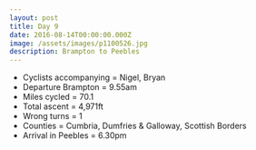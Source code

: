 ```yaml
---
layout: post
title: Day 9
date: 2016-08-14T00:00:00.000Z
image: /assets/images/p1100526.jpg
description: Brampton to Peebles
---
```



* Cyclists accompanying = Nigel, Bryan
* Departure Brampton = 9.55am
* Miles cycled = 70.1
* Total ascent = 4,971ft&nbsp;
* Wrong turns = 1&nbsp;
* Counties = Cumbria, Dumfries & Galloway, Scottish Borders
* Arrival in Peebles = ‪6.30pm